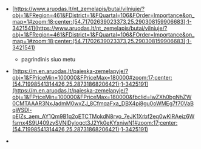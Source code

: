 - [https://www.aruodas.lt/nt_zemelapis/butai/vilniuje/?obj=1&FRegion=461&FDistrict=1&FQuartal=106&FOrder=Importance&on_map=1#zoom:18;center:(54.71702639023373,25.290308159906683);1-3421541](https://www.aruodas.lt/nt_zemelapis/butai/vilniuje/?obj=1&FRegion=461&FDistrict=1&FQuartal=106&FOrder=Importance&on_map=1#zoom:18;center:(54.71702639023373,25.290308159906683);1-3421541)
	- pagrindinis siuo metu


- [https://m.en.aruodas.lt/paieska-zemelapyje/?obj=1&FPriceMin=100000&FPriceMax=180000#zoom:17;center:(54.71998541314426,25.28731868206421);1-3425191](https://m.en.aruodas.lt/paieska-zemelapyje/?obj=1&FPriceMin=100000&FPriceMax=180000&fbclid=IwZXh0bgNhZW0CMTAAAR3NxJadmM0wxZJ_8CfmqaFxa_DBX4pi8gu0oWMEg7f70VaBqWSDl-pElZs_aem_AY1Qm9B1q2oETCTMokdN8rvo_7eJK1Xrbf2eq0wKlRAeiz6Wfsrnx4S9U409zvSVNlDylogct3J2Yk0eKYxniwN1#zoom:17;center:(54.71998541314426,25.28731868206421);1-3425191)
- 